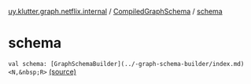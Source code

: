 [uy.klutter.graph.netflix.internal](../index.md) / [CompiledGraphSchema](index.md) / [schema](.)


# schema
`val schema: [GraphSchemaBuilder](../-graph-schema-builder/index.md)<N,&nbsp;R>` [(source)](https://github.com/kohesive/klutter/blob/master/netflix-graph-jdk6/src/main/kotlin/uy/klutter/graph/netflix/internal/Building.kt#L12)


